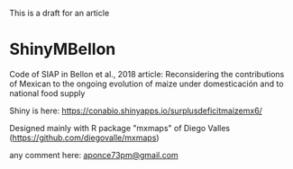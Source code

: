 This is a draft for an article

# ShinyMBellon
Code of SIAP in Bellon et al., 2018 article:
Reconsidering the contributions of Mexican to the ongoing evolution of maize under domesticación and to national food supply

Shiny is here: https://conabio.shinyapps.io/surplusdeficitmaizemx6/

Designed mainly with R package "mxmaps" of Diego Valles (https://github.com/diegovalle/mxmaps)

any comment here: aponce73pm@gmail.com

